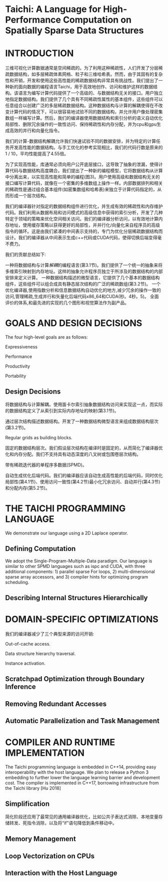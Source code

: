 # Taichi: A Language for High-Performance Computation on Spatially Sparse Data Structures

# INTRODUCTION

三维可视化计算数据通常是空间稀疏的。为了利用这种稀疏性，人们开发了分层稀疏数据结构，如多层稀疏体素网格、粒子和三维哈希表。然而，由于其固有的复杂性和开销，开发和使用这些高性能的稀疏数据结构非常具有挑战性。我们提出了一种新的面向数据的编程语言Taichi，用于高效地创作、访问和维护这样的数据结构。该语言为编写计算代码提供了一个高级的、与数据结构无关的接口。用户独立地指定数据结构。我们提供了几个具有不同稀疏性属性的基本组件，这些组件可以任意组合以创建广泛的多层稀疏数据结构。这种数据结构与计算的解耦使得在不改变计算代码的情况下，可以很容易地试验不同的数据结构，并允许用户像处理密集数组一样编写计算。然后，我们的编译器使用数据结构和索引分析的语义自动优化局部性、删除冗余操作的一致性访问、保持稀疏性和内存分配，并为cpu和gpu生成高效的并行和向量化指令。

我们的计算-数据结构解耦允许我们快速试验不同的数据安排，并为特定的计算任务开发高性能的数据结构。与手工优化的参考实现相比，我们的代码行数是原来的1 / 10，平均性能提高了4.55倍。

为了实现高性能，库通常必须向用户公开底层接口，这导致了抽象的泄漏，使得计算代码与数据结构高度耦合。我们提出了一种新的编程模型，它将数据结构从计算中分离出来，以实现高性能和简单的编程(图3)。用户使用高级和数据结构无关的接口编写计算代码，就像在一个密集的多维数组上操作一样。内部数据排列和相关的稀疏性是通过组合基本组件(如密集数组和哈希表)来独立于计算代码指定的，从而形成一个层次结构。

我们的编译器针对指定的数据结构组件进行优化，并生成有效的稀疏性和内存维护代码。我们利用从数据布局和访问模式的高级信息中获得的索引分析，开发了几种特定于领域的策略来优化空间相关访问。我们的编译器分析访问，以有效地计算内存地址，使用缓存策略以获得更好的局部性，并并行化/向量化来自程序员的高级指令的循环。这是由我们紧凑的中间表示支持的，专门为优化分层稀疏数据结构而设计。我们的编译器从中间表示生成c++代码或CUDA代码，使得切换后端变得毫不费力。

我们的贡献总结如下:

一种将数据结构与计算*解耦*的编程语言(第3.1节)。我们提供了一个统一的抽象来将多维索引映射到内存地址。这样的抽象允许程序员独立于所涉及的数据结构的内部安排来定义计算。
一种数据结构描述的微型语言，它提供了几个基本的数据结构组件，这些组件可以组合成具有静态层次结构的广泛的稀疏数组(第3.2节)。
一个优化编译器,使用指数分析和信息数据结构自动优化的地方,减少冗余的操作一致的访问,管理稀疏,生成并行和矢量化后端代码x86_64和CUDA(秒。4秒。5)。
全面评价的体系,和最先进的实现的几个图形和视觉算法作为副产品。


#  GOALS AND DESIGN DECISIONS

The four high-level goals are as follows:

Expressiveness

Performance

Productivity

Portability

## Design Decisions

将数据结构与计算解耦。使用笛卡尔索引抽象数据结构访问来实现这一点，而实际的数据结构定义了从索引到实际内存地址的映射(第3.1节)。

通过层次结构描述数据结构。开发了一种数据结构微型语言来组成数据结构层次(第3.2节)。

Regular grids as building blocks.

固定的数据结构层次。我们假设层次结构在编译时是固定的，从而简化了编译器优化和内存分配。我们不支持具有动态深度的八叉树或包围卷层次结构。

带有稀疏迭代器的单程序多数据(SPMD)。

自动生成优化后端代码。我们的编译器应该自动生成高性能的后端代码，同时优化局部性(第4.1节)、使用访问一致性(第4.2节)最小化冗余访问、自动并行(第4.3节)和分配内存(第5.2节)。

# THE TAICHI PROGRAMMING LANGUAGE

We demonstrate our language using a 2D Laplace operator.

## Defining Computation

We adopt the Single-Program-Multiple-Data paradigm. Our language is similar to other SPMD languages such as ispc and CUDA, with three additional components: 1) parallel sparse For loops, 2) multi-dimensional sparse array accessors, and 3) compiler hints for optimizing program scheduling.

## Describing Internal Structures Hierarchically

# DOMAIN-SPECIFIC OPTIMIZATIONS

我们的编译器减少了三个典型来源的访问开销:

Out-of-cache access. 

Data structure hierarchy traversal.

Instance activation.

## Scratchpad Optimization through Boundary Inference

## Removing Redundant Accesses

## Automatic Parallelization and Task Management

# COMPILER AND RUNTIME IMPLEMENTATION

The Taichi programming language is embedded in C++14, providing easy interoperability with the host language. We plan to release a Python 3 embedding to further lower the language learning barrier and development cost. The compiler is implemented in C++17, borrowing infrastructure from the Taichi library [Hu 2018]

## Simplification

简化阶段还应用了最常见的通用编译器优化，比如公共子表达式消除、本地变量存储转发、死指令消除，以及将“if”语句降低到条件移动中。

## Memory Management

## Loop Vectorization on CPUs

## Interaction with the Host Language